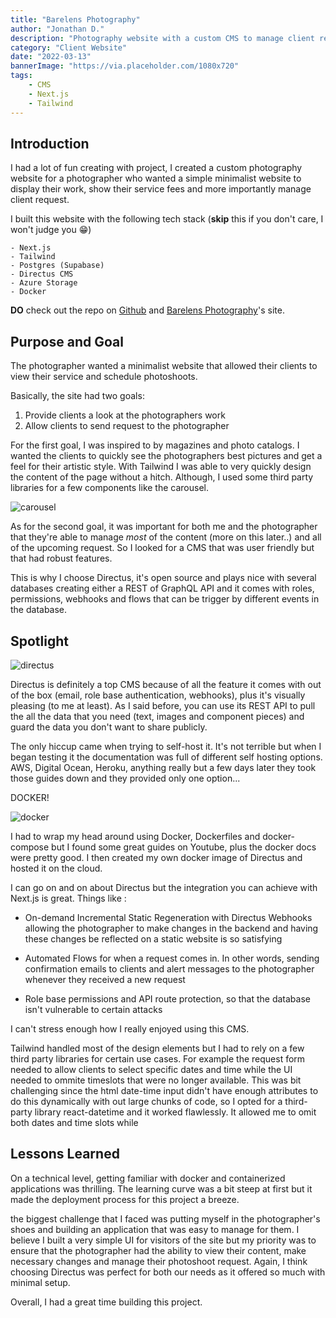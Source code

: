 ```yaml
---
title: "Barelens Photography"
author: "Jonathan D."
description: "Photography website with a custom CMS to manage client request"
category: "Client Website"
date: "2022-03-13"
bannerImage: "https://via.placeholder.com/1080x720"
tags:
    - CMS
    - Next.js
    - Tailwind 
---
```


## Introduction

I had a lot of fun creating with project, I created a custom photography website for a photographer who wanted a simple minimalist website to display their work, show their service fees and more importantly manage client request. 

I built this website with the following tech stack (**skip** this if you don't care, I won't judge you 😁)

    - Next.js 
    - Tailwind
    - Postgres (Supabase)
    - Directus CMS
    - Azure Storage
    - Docker 

**DO** check out the repo on [Github](https://github.com/Jdure/Barelens) and [Barelens Photography](https://barelens.vercel.app/)'s site.

## Purpose and Goal

The photographer wanted a minimalist website that allowed their clients to view their service and schedule photoshoots. 

Basically, the site had two goals:

1. Provide clients a look at the photographers work
2. Allow clients to send request to the photographer

For the first goal, I was inspired to by magazines and photo catalogs. I wanted the clients to quickly see the photographers best pictures and get a feel for their artistic style. With Tailwind I was able to very quickly design the content of the page without a hitch. Although, I used some third party libraries for a few components like the carousel. 

![carousel](image.jpg)

As for the second goal, it was important for both me and the photographer that they're able to manage *most* of the content (more on this later..) and all of the upcoming request. So I looked for a CMS that was user friendly but that had robust features. 

This is why I choose Directus, it's open source and plays nice with several databases creating either a REST of GraphQL API and it comes with roles, permissions, webhooks and flows that can be trigger by different events in the database.  

## Spotlight

![directus](image.jpg)

Directus is definitely a top CMS because of all the feature it comes with out of the box (email, role base authentication, webhooks), plus it's visually pleasing (to me at least). As I said before, you can use its REST API to pull the all the data that you need (text, images and component pieces) and guard the data you don't want to share publicly. 

The only hiccup came when trying to self-host it. It's not terrible but when I began testing it the documentation was full of different self hosting options. AWS, Digital Ocean, Heroku, anything really but a few days later they took those guides down and they provided only one option...

DOCKER!

![docker](image.jpg)

I had to wrap my head around using Docker, Dockerfiles and docker-compose but I found some great guides on Youtube, plus the docker docs were pretty good. I then created my own docker image of Directus and hosted it on the cloud. 

I can go on and on about Directus but the integration you can achieve with Next.js is great. Things like :

- On-demand Incremental Static Regeneration with Directus Webhooks allowing the photographer to make changes in the backend and having these changes be reflected on a static website is so satisfying

- Automated Flows for when a request comes in. In other words, sending confirmation emails to clients and alert messages to the photographer whenever they received a new request 

- Role base permissions and API route protection, so that the database isn't vulnerable to certain attacks 

I can't stress enough how I really enjoyed using this CMS. 

Tailwind handled most of the design elements but I had to rely on a few third party libraries for certain use cases. For example the request form needed to allow clients to select specific dates and time while the UI needed to ommite timeslots that were no longer available. This was bit challenging since the html date-time input didn't have enough attributes to do this dynamically with out large chunks of code, so I opted for a third-party library react-datetime and it worked flawlessly. It allowed me to omit both dates and time slots while  

## Lessons Learned

On a technical level, getting familiar with docker and containerized applications was thrilling. The learning curve was a bit steep at first but it made the deployment process for this project a breeze. 

the biggest challenge that I faced was putting myself in the photographer's shoes and building an application that was easy to manage for them. I believe I built a very simple UI for visitors of the site but my priority was to ensure that the photographer had the ability to view their content, make necessary changes and manage their photoshoot request. Again, I think choosing Directus was perfect for both our needs as it offered so much with minimal setup. 

Overall, I had a great time building this project.
